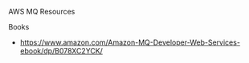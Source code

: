 AWS MQ Resources


Books
* https://www.amazon.com/Amazon-MQ-Developer-Web-Services-ebook/dp/B078XC2YCK/



